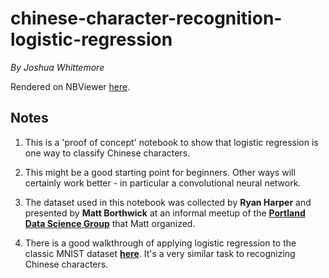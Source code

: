 # chinese-character-recognition-logistic-regression

_By Joshua Whittemore_

Rendered on NBViewer [here](https://nbviewer.jupyter.org/github/joshua-whittemore/chinese-character-recognition-logistic-regression/blob/master/Chinese_Characters_with_Logistic_Regression.ipynb).


## Notes

1. This is a 'proof of concept' notebook to show that logistic regression is one way to classify Chinese characters.

2. This might be a good starting point for beginners.  Other ways will certainly work better - in particular a convolutional neural network.

3. The dataset used in this notebook was collected by __Ryan Harper__ and presented by __Matt Borthwick__ at an informal meetup of the __[Portland Data Science Group](https://www.meetup.com/Portland-Data-Science-Group)__ that Matt organized.

4. There is a good walkthrough of applying logistic regression to the classic MNIST dataset __[here](https://towardsdatascience.com/logistic-regression-using-python-sklearn-numpy-mnist-handwriting-recognition-matplotlib-a6b31e2b166a)__.  It's a very similar task to recognizing Chinese characters.
